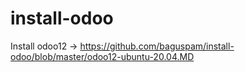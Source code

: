 # install-odoo

Install odoo12 -> 
<a href="https://github.com/baguspam/install-odoo/blob/master/odoo12-ubuntu-20.04.MD">https://github.com/baguspam/install-odoo/blob/master/odoo12-ubuntu-20.04.MD</a>
